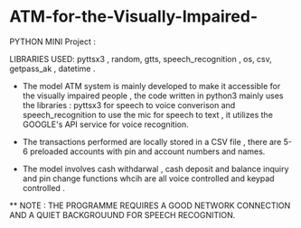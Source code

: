 # ATM-for-the-Visually-Impaired-

PYTHON  MINI Project : 

LIBRARIES USED: pyttsx3 , random, gtts, speech_recognition , os, csv, getpass_ak , datetime .

* The model ATM system is mainly developed to make it accessible for the visually impaired people , 
  the code written in python3 mainly uses the libraries : pyttsx3 for speech to voice converison and 
  speech_recognition to use the mic for speech to text , it utilizes the GOOGLE's API service for voice recognition.
  
* The transactions performed are locally stored in a CSV file , there are 5-6 preloaded accounts with pin and account
  numbers and names.
  
* The model involves cash withdarwal , cash deposit and balance inquiry and pin change functions whcih are all voice 
  controlled and keypad controlled .
  
  
  
** NOTE : THE PROGRAMME REQUIRES A GOOD NETWORK CONNECTION AND A QUIET BACKGROUUND FOR SPEECH RECOGNITION.

  




